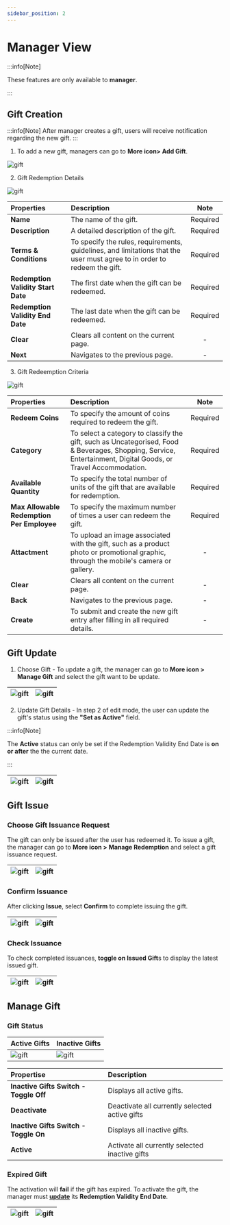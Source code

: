 ```yaml
---
sidebar_position: 2
---
```


# Manager View

:::info[Note]

These features are only available to **manager**.  

:::

## Gift Creation

:::info[Note]
After manager creates a gift, users will receive notification regarding the new gift.
:::

1. To add a new gift, managers can go to **More icon> Add Gift**.

![gift](../../../../static/img/integration/vision/gift/gotoAddGift.png)

2. Gift Redemption Details

![gift](../../../../static/img/integration/vision/gift/addGiftStep1.png)

| Properties                   | Description                                                                        | Note     |
|:-----------------------------|:-----------------------------------------------------------------------------------|:--------:|
| **Name** | The name of the gift.                                                                               | Required |
| **Description** | A detailed description of the gift.                                                          | Required |
| **Terms & Conditions** | To specify the rules, requirements, guidelines, and limitations that the user must agree to in order to redeem the gift.                                                                                                               | Required |
| **Redemption Validity Start Date** | The first date when the gift can be redeemed.                            | Required |
| **Redemption Validity End Date** | The last date when the gift can be redeemed.                                | Required |
| **Clear** | Clears all content on the current page.                                                            |    -     |
| **Next** |  Navigates to the previous page.                                                             |    -     |

3. Gift Redeemption Criteria

![gift](../../../../static/img/integration/vision/gift/addGiftStep2.png)

| Properties                   | Description                                                                        | Note     |
|:-----------------------------|:-----------------------------------------------------------------------------------|:--------:|
| **Redeem Coins** | To specify the amount of coins required to redeem the gift.                                | Required |
| **Category** | To select a category to classify the gift, such as Uncategorised, Food & Beverages, Shopping, Service, Entertainment, Digital Goods, or Travel Accommodation.                                                                                            | Required |
| **Available Quantity** | To specify the total number of units of the gift that are available for redemption.             | Required |
| **Max Allowable Redemption Per Employee** | To specify the maximum number of times a user can redeem the gift.| Required |
| **Attactment** | To upload an image associated with the gift, such as a product photo or promotional graphic, through the mobile's camera or gallery.                                                | - |
| **Clear** | Clears all content on the current page.                                                            |    -     |
| **Back** | Navigates to the previous page.                                                                    |    -     |
| **Create** |  To submit and create the new gift entry after filling in all required details.                   |    -     |

## Gift Update

1. Choose Gift - To update a gift, the manager can go to **More icon > Manage Gift** and select the gift want to be update.

|![gift](../../../../static/img/integration/vision/gift/gotoManageGift.png)|![gift](../../../../static/img/integration/vision/gift/chooseEditGift.png)                 |
|:------------------------------------|:-----------------------------------------------------|

2. Update Gift Details - In step 2 of edit mode, the user can update the gift's status using the **"Set as Active"** field.

:::info[Note]

The **Active** status can only be set if the Redemption Validity End Date is **on or after** the the current date.

:::

|![gift](../../../../static/img/integration/vision/gift/editGiftStep1.png)|![gift](../../../../static/img/integration/vision/gift/editGiftStep2.png)                   |
|:------------------------------------|:-----------------------------------------------------|

## Gift Issue

### Choose Gift Issuance Request

The gift can only be issued after the user has redeemed it. To issue a gift, the manager can go to **More icon > Manage Redemption** and select a gift issuance request.

|![gift](../../../../static/img/integration/vision/gift/gotoManageRedemption.png)|![gift](../../../../static/img/integration/vision/gift/chooseIssueGift.png)          |
|:------------------------------------|:-----------------------------------------------------|

### Confirm Issuance

After clicking **Issue**, select **Confirm** to complete issuing the gift.

|![gift](../../../../static/img/integration/vision/gift/issueConfirmation.png)|![gift](../../../../static/img/integration/vision/gift/doneIssuedGift.png)              |
|:------------------------------------|:-----------------------------------------------------|

### Check Issuance

To check completed issuances, **toggle on Issued Gift**s to display the latest issued gift.

|![gift](../../../../static/img/integration/vision/gift/gotoIssuedPage.png)|![gift](../../../../static/img/integration/vision/gift/checkIssuance.png)                  |
|:------------------------------------|:-----------------------------------------------------|

## Manage Gift

### Gift Status

|Active Gifts|Inactive Gifts |
|:--------------------------------|:---------------------------------|
|![gift](../../../../static/img/integration/vision/gift/activeGift.png)|![gift](../../../../static/img/integration/vision/gift/inactiveGift.png)|

|Propertise|Description|
|:--------------------------------|:--------------------------------|
|**Inactive Gifts Switch - Toggle Off**|Displays all active gifts.|
|**Deactivate**|Deactivate all currently selected active gifts|
|**Inactive Gifts Switch - Toggle On**|Displays all inactive gifts.|
|**Active**|Activate all currently selected inactive gifts|

### Expired Gift

The activation will **fail** if the gift has expired. To activate the gift, the manager must [**update**](#update-gift-details) its **Redemption Validity End Date**.

|![gift](../../../../static/img/integration/vision/gift/expiredGift.png)|![gift](../../../../static/img/integration/vision/gift/activationFailed.png)                  |
|:------------------------------------|:-----------------------------------------------------|
